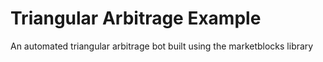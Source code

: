 # Triangular Arbitrage Example
An automated triangular arbitrage bot built using the marketblocks library

